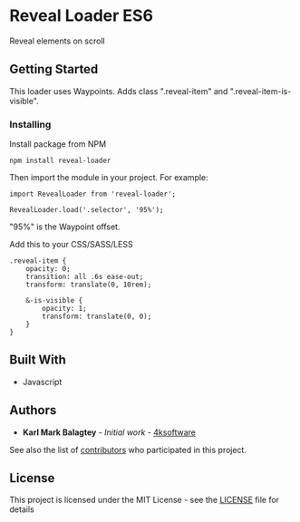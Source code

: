# Reveal Loader ES6

Reveal elements on scroll

## Getting Started

This loader uses Waypoints. Adds class ".reveal-item" and ".reveal-item-is-visible".



### Installing


Install package from NPM
```
npm install reveal-loader
```

Then import the module in your project. For example:

```
import RevealLoader from 'reveal-loader';

RevealLoader.load('.selector', '95%');
```

"95%" is the Waypoint offset. 

Add this to your CSS/SASS/LESS

```
.reveal-item {
	opacity: 0;
	transition: all .6s ease-out;
	transform: translate(0, 10rem);

	&-is-visible {
		opacity: 1;
		transform: translate(0, 0);
	}
}
```

## Built With
* Javascript

## Authors

* **Karl Mark Balagtey** - *Initial work* - [4ksoftware](https://4ksoftware.io)

See also the list of [contributors](https://github.com/your/project/contributors) who participated in this project.

## License

This project is licensed under the MIT License - see the [LICENSE](LICENSE) file for details

